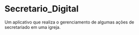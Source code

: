 # Secretario_Digital
Um aplicativo que realiza o gerenciamento de algumas ações de secretariado em uma igreja.
